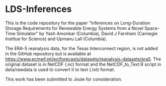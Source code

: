 # LDS-Inferences

This is the code repository for the paper "Inferences on Long-Duration Storage Requirements for Renewable Energy Systems from a Novel Space-Time Simulator" by Yash Amonkar (Columbia), David J Farnham (Carnegie Institue for Science) and Upmanu Lall (Columbia).

The ERA-5 reanalysis data, for the Texas Interconnect region, is not added in the GitHub repository but is available at https://www.ecmwf.int/en/forecasts/datasets/reanalysis-datasets/era5. The original dataset is in  NetCDF (.nc) format and the NetCDF_to_Text.R script in data/rawdata is used to convert it to text (.txt) format. 

This work has been submitted to Joule for consideration. 
